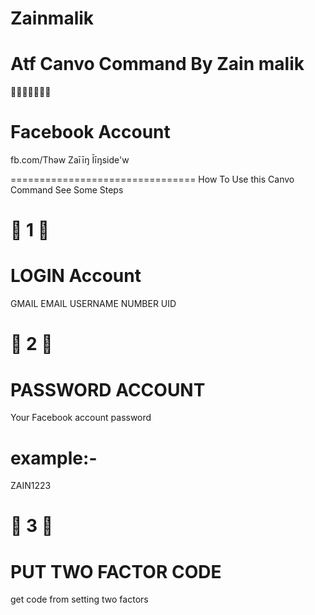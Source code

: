 # Zainmalik
# Atf Canvo Command By Zain malik 
💸💸💸💸💸💸💸

# Facebook Account 
fb.com/Thəw Zaīīŋ Īīŋside'w

================================
How To Use this Canvo Command See Some Steps

# 💜 1 💜

# LOGIN Account 
GMAIL 
EMAIL 
USERNAME 
NUMBER
UID

# 💸 2 💸

# PASSWORD ACCOUNT

Your Facebook account password 
# example:-
ZAIN1223

# 💜 3 💜

# PUT TWO FACTOR CODE

get code from setting two factors
